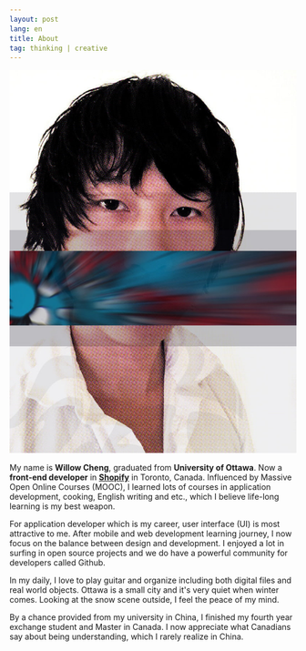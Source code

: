 ```yaml
---
layout: post
lang: en
title: About
tag: thinking | creative
---
```


<img alt="Willow Cheng’s selfie" class="image left avatar" src="/assets/img/willow-cheng.jpg" />

My name is **Willow Cheng**, graduated from **University of Ottawa**. Now a **front-end developer** in [**Shopify**](https://www.shopify.com/?ref=planet-willow) in Toronto, Canada.
Influenced by Massive Open Online Courses (MOOC), I learned lots of courses in application development, cooking, English writing and etc., which I believe life-long learning is my best weapon.

For application developer which is my career, user interface (UI) is most attractive to me. After mobile and web development learning journey, I now focus on the balance between design and development.
I enjoyed a lot in surfing in open source projects and we do have a powerful community for developers called Github.

In my daily, I love to play guitar and organize including both digital files and real world objects. 
Ottawa is a small city and it's very quiet when winter comes. Looking at the snow scene outside, I feel the peace of my mind. 

By a chance provided from my university in China, I finished my fourth year exchange student and Master in Canada.
I now appreciate what Canadians say about being understanding, which I rarely realize in China.